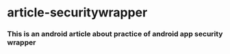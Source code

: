 # article-securitywrapper
### This is an android article about practice of android app security wrapper
